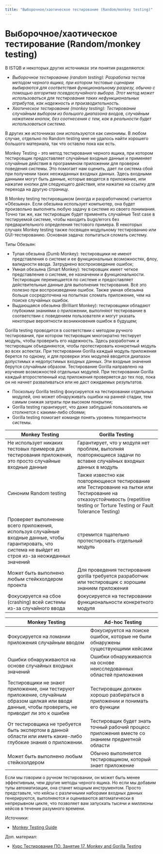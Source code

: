 ```yaml
---
title: "Выборочное/хаотическое тестирование (Random/monkey testing)"
---
```


# Выборочное/хаотическое тестирование (Random/monkey testing)

В ISTQB и некоторых других источниках эти понятия разделяются:

* _Выборочное тестирование (random testing): Разработка тестов методом черного ящика, при котором тестовые сценарии выбираются для соответствия функциональному разрезу, обычно с помощью алгоритма псевдослучайного выбора. Этот метод может использоваться для тестирования таких нефункциональных атрибутов, как надежность и производительность._
* _Хаотическое тестирование (monkey testing): Тестирование случайным выбором из большого диапазона входов, случайным нажатием кнопок, без соотнесения с тем, как в реальности будет использоваться система._

В других же источниках они используются как синонимы. В любом случае, отдельно по Random testing мне не удалось найти хорошего большого материала, так что оставлю пока как есть.

Monkey Testing - это метод тестирования черного ящика, при котором тестировщик предоставляет случайные входные данные и применяет случайные действия в программном приложении для проверки поведения системы. Это помогает нам оценить, дает ли система сбой при получении таких неожиданных входных данных. Здесь входными данными могут быть данные, которые вводятся в приложение, или нажатие кнопки для следующего действия, или нажатие на ссылку для перехода на другую страницу.

В Monkey testing тестировщиком (иногда и разработчиком) считается «Обезьяна». Если обезьяна использует компьютер, она будет произвольно выполнять любую задачу в системе из своего понимания. Точно так же, как тестировщик будет применять случайные Test case в тестируемой системе, чтобы находить bugs/errors без предварительного определения тестового примера. В некоторых случаях Monkey testing также посвящен модульному тестированию или GUI-тестированию. Основная задача: попытаться сломать систему.

Типы Обезьян:

* Тупая обезьяна (Dumb Monkey): тестировщики не имеют представления о системе и ее функциональных возможностях, флоу, валидности ввода. Затруднено воспроизведение ошибок;
* Умная обезьяна (Smart Monkey): тестировщик имеет четкое представление о системе, ее назначении и функциональности. Тестировщик перемещается по системе и предоставляет действительные данные для выполнения тестирования. Всё это полезно при воспроизведении ошибок. Также умная обезьяна больше сосредоточена на попытках сломать приложение, чем на поиске случайных ошибок.
* Выдающаяся обезьяна (Brilliant Monkey): тестировщики обладают глубокими знаниями о приложении, выполняют тестирование в соответствии с поведением пользователя и могут указать некоторые вероятности возникновения ошибок в будущем;

Gorilla testing проводится в соответствии с методом ручного тестирования, при котором тестировщик многократно тестирует модуль, чтобы проверить его надежность. Здесь разработчик и тестировщик объединяются, чтобы протестировать конкретный модуль во всех аспектах. При тестировании Gorilla каждый модуль приложения берется по одному, и для проверки этих модулей вводится диапазон допустимых и недопустимых входных данных. Эти входные значения берутся случайным образом. Тестирование Gorilla направлено на изучение возможностей отдельных модулей. При тестировании Gorilla каждый второстепенный код приложения проверяется до тех пор, пока он не начнет разваливаться или не даст ожидаемых результатов.

* Поскольку Gorilla testing фокусируется на тестировании отдельных модулей, оно может обнаруживать ошибки на ранней стадии, тем самым снижая затраты при высоком покрытии;
* Gorilla testing гарантирует, что даже заблудший пользователь не столкнется с какими-либо сбоями;
* Gorilla testing помогает команде понять уровень толерантности системы.

| **Monkey Testing**                                                                                                                                        | **Gorilla Testing**                                                                                                                                                               |
| --------------------------------------------------------------------------------------------------------------------------------------------------------- | --------------------------------------------------------------------------------------------------------------------------------------------------------------------------------- |
| Не использует никаких тестовых примеров для тестирования приложения, это просто случайные входные данные                                                  | Гарантирует, что у модуля нет проблем, выполняя повторяющиеся задачи по вставке случайных входных данных в модуль                                                                 |
| Синоним Random testing                                                                                                                                    | Также известно как повторяющееся тестирование или Тестирование на пытки или Тестирование на отказоустойчивость (repetitive testing or Torture Testing or Fault Tolerance Testing) |
| Проверяет выполнение всего приложения, используя случайные входные данные, чтобы гарантировать, что система не выйдет из строя из-за неожиданных значений | стремится тщательно протестировать отдельный модуль                                                                                                                               |
| Может быть выполнено любым стейкхолдером проекта                                                                                                          | Для проведения тестирования gorilla требуется разработчик или тестировщик с хорошим знанием приложения                                                                            |
| Фокусируется на сбое (crashing) всей системы из-за случайного ввода                                                                                       | фокусируется на тестировании функциональности конкретного модуля                                                                                                                  |

| **Monkey Testing**                                                                                                                                  | **Ad-hoc Testing**                                                                             |
| --------------------------------------------------------------------------------------------------------------------------------------------------- | ---------------------------------------------------------------------------------------------- |
| Фокусируется на ломании приложения случайным вводом                                                                                                 | Фокусируется на поиске ошибок, которые не были обнаружены существующими кейсами                |
| Ошибки обнаруживаются на основе случайных входных значений                                                                                          | Ошибки обнаруживаются на основе неисследованных областей приложения                            |
| Тестировщики не знают приложение, они тестируют приложение, случайным образом щелкая или вводя данные, чтобы проверить, не приводит ли это к ошибке | Тестировщик должен хорошо разбираться в приложении и понимать его функции                      |
| От тестировщика не требуется быть экспертом в данной области или иметь какие-либо глубокие знания о приложении.                                     | Тестировщик будет знать точный рабочий процесс приложения вместе со знанием предметной области |
| Может быть выполнено любым стейкхолдером                                                                                                            | Обычно выполняется тестировщиком, который знает приложение                                     |

Если мы говорим о ручном тестировании, он может быть менее эффективным, чем другие методы черного ящика. Но если мы добавим тулы автоматизации, она станет мощным инструментом. Просто представьте, что кейсы с различными наборами входных данных генерируются, выполняются и оцениваются автоматически в непрерывном цикле, что позволяет вам запускать тысячи и миллионы кейсов в течение разумного времени.

Источники:&#x20;

* [Monkey Testing Guide](https://www.softwaretestingmaterial.com/monkey-testing/)

Доп. материал:

* [Курс Тестирование ПО. Занятие 17. Monkey and Gorilla Testing](https://www.youtube.com/watch?v=xFiHnqYqNkE)
